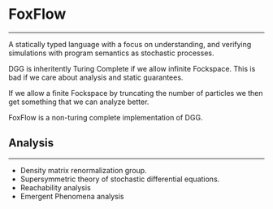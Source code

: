 
# FoxFlow
--------
A statically typed language with a focus on understanding,
and verifying simulations with program semantics as stochastic processes.

DGG is inheritently Turing Complete if we allow infinite Fockspace. This is bad if we care about analysis and static guarantees.


If we allow a finite Fockspace by truncating the number of particles we then get something that we can analyze better.

FoxFlow is a non-turing complete implementation of DGG.


## Analysis
-------
- Density matrix renormalization group.
- Supersymmetric theory of stochastic differential equations.
- Reachability analysis
- Emergent Phenomena analysis
